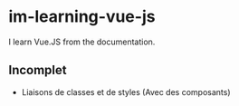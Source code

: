# im-learning-vue-js
I learn Vue.JS from the documentation.

## Incomplet
* Liaisons de classes et de styles (Avec des composants)
